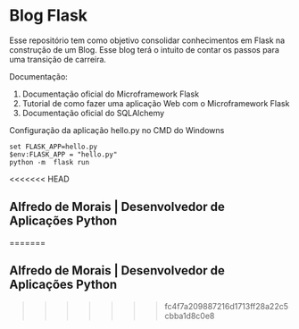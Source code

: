 # Blog Flask 

<p>Esse repositório tem como objetivo consolidar conhecimentos em Flask na construção de um Blog. Esse blog terá o intuito de contar os passos para uma transição de carreira.</p>

Documentação:

1. Documentação oficial do Microframework Flask
2. Tutorial de como fazer uma aplicação Web com o Microframework Flask
3. Documentação oficial do SQLAlchemy


Configuração da aplicação hello.py no CMD do Windowns

~~~CMD
set FLASK_APP=hello.py
$env:FLASK_APP = "hello.py"
python -m  flask run
~~~

<<<<<<< HEAD
## Alfredo de Morais | Desenvolvedor de Aplicações Python
=======
## Alfredo de Morais | Desenvolvedor de Aplicações Python
>>>>>>> fc4f7a209887216d1713ff28a22c5cbba1d8c0e8
